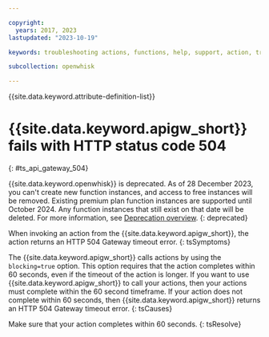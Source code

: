 ```yaml
---

copyright:
  years: 2017, 2023
lastupdated: "2023-10-19"

keywords: troubleshooting actions, functions, help, support, action, troubleshoot, system limits, configuration, api gateway

subcollection: openwhisk

---
```


{{site.data.keyword.attribute-definition-list}}

# {{site.data.keyword.apigw_short}} fails with HTTP status code 504
{: #ts_api_gateway_504}

{{site.data.keyword.openwhisk}} is deprecated. As of 28 December 2023, you can't create new function instances, and access to free instances will be removed. Existing premium plan function instances are supported until October 2024. Any function instances that still exist on that date will be deleted. For more information, see [Deprecation overview](/docs/openwhisk?topic=openwhisk-dep-overview).
{: deprecated}

When invoking an action from the {{site.data.keyword.apigw_short}}, the action returns an HTTP 504 Gateway
timeout error.
{: tsSymptoms}

The {{site.data.keyword.apigw_short}} calls actions by using the `blocking=true` option. This option requires that the action completes within 60 seconds, even if the timeout of the action is longer. If you want to use {{site.data.keyword.apigw_short}} to call your actions, then your actions must complete within the 60 second timeframe. If your action does not complete within 60 seconds, then {{site.data.keyword.apigw_short}} returns an HTTP 504 Gateway timeout error.
{: tsCauses}

Make sure that your action completes within 60 seconds.
{: tsResolve}

